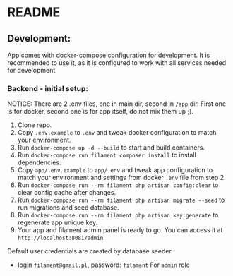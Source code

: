 # README

## Development:

App comes with docker-compose configuration for development. It is recommended to use it, as it is configured to work
with all services needed for development.

### Backend - initial setup:

NOTICE: There are 2 .env files, one in main dir, second in `/app` dir. First one is for docker, second one is for app
itself, do not mix them up ;).

1. Clone repo.
2. Copy `.env.example` to `.env` and tweak docker configuration to match your environment.
3. Run `docker-compose up -d --build` to start and build containers.
4. Run `docker-compose run filament composer install` to install dependencies.
5. Copy `app/.env.example` to `app/.env` and tweak app configuration to match your environment and settings from
   docker `.env` file from step 2.
6. Run `docker-compose run --rm filament php artisan config:clear` to clear config cache after changes.
7. Run `docker-compose run --rm filament php artisan migrate --seed` to run migrations and seed database.
8. Run `docker-compose run --rm filament php artisan key:generate` to regenerate app unique key.
9. Your app and filament admin panel is ready to go. You can access it at `http://localhost:8081/admin`.

Default user credentials are created by database seeder.
- login `filament@gmail.pl`, password: `filament` For `admin` role
